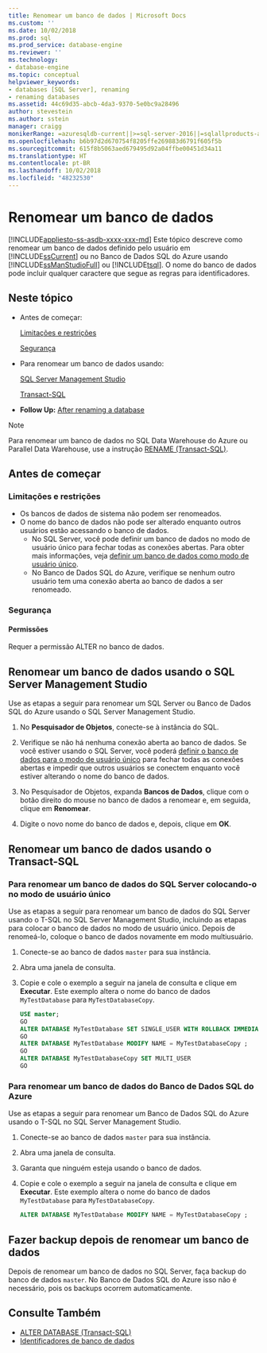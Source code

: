 ```yaml
---
title: Renomear um banco de dados | Microsoft Docs
ms.custom: ''
ms.date: 10/02/2018
ms.prod: sql
ms.prod_service: database-engine
ms.reviewer: ''
ms.technology:
- database-engine
ms.topic: conceptual
helpviewer_keywords:
- databases [SQL Server], renaming
- renaming databases
ms.assetid: 44c69d35-abcb-4da3-9370-5e0bc9a28496
author: stevestein
ms.author: sstein
manager: craigg
monikerRange: =azuresqldb-current||>=sql-server-2016||=sqlallproducts-allversions||>=sql-server-linux-2017||=azuresqldb-mi-current
ms.openlocfilehash: b6b97d2d670754f8205ffe269883d6791f605f5b
ms.sourcegitcommit: 615f8b5063aed679495d92a04ffbe00451d34a11
ms.translationtype: HT
ms.contentlocale: pt-BR
ms.lasthandoff: 10/02/2018
ms.locfileid: "48232530"
---
```

# <a name="rename-a-database"></a>Renomear um banco de dados

[!INCLUDE[appliesto-ss-asdb-xxxx-xxx-md](../../includes/appliesto-ss-asdb-xxxx-xxx-md.md)]
  Este tópico descreve como renomear um banco de dados definido pelo usuário em [!INCLUDE[ssCurrent](../../includes/sscurrent-md.md)] ou no Banco de Dados SQL do Azure usando [!INCLUDE[ssManStudioFull](../../includes/ssmanstudiofull-md.md)] ou [!INCLUDE[tsql](../../includes/tsql-md.md)]. O nome do banco de dados pode incluir qualquer caractere que segue as regras para identificadores.  
  
## <a name="in-this-topic"></a>Neste tópico
  
- Antes de começar:  
  
     [Limitações e restrições](#limitations-and-restrictions)  
  
     [Segurança](#security)  
  
- Para renomear um banco de dados usando:  
  
     [SQL Server Management Studio](#rename-a-database-using-sql-server-management-studio)  
  
     [Transact-SQL](#rename-a-database-using-transact-sql)  
  
- **Follow Up:**  [After renaming a database](#FollowUp)  

> [!NOTE]
> Para renomear um banco de dados no SQL Data Warehouse do Azure ou Parallel Data Warehouse, use a instrução [RENAME (Transact-SQL)](../../t-sql/statements/rename-transact-sql.md).
  
## <a name="before-you-begin"></a>Antes de começar
  
### <a name="limitations-and-restrictions"></a>Limitações e restrições  
  
- Os bancos de dados de sistema não podem ser renomeados.
- O nome do banco de dados não pode ser alterado enquanto outros usuários estão acessando o banco de dados. 
  - No SQL Server, você pode definir um banco de dados no modo de usuário único para fechar todas as conexões abertas. Para obter mais informações, veja [definir um banco de dados como modo de usuário único](../../relational-databases/databases/set-a-database-to-single-user-mode.md).
  - No Banco de Dados SQL do Azure, verifique se nenhum outro usuário tem uma conexão aberta ao banco de dados a ser renomeado.
  
### <a name="security"></a>Segurança  
  
#### <a name="permissions"></a>Permissões

Requer a permissão ALTER no banco de dados.  
  
## <a name="rename-a-database-using-sql-server-management-studio"></a>Renomear um banco de dados usando o SQL Server Management Studio

Use as etapas a seguir para renomear um SQL Server ou Banco de Dados SQL do Azure usando o SQL Server Management Studio.
  
1. No **Pesquisador de Objetos**, conecte-se à instância do SQL.  
  
2. Verifique se não há nenhuma conexão aberta ao banco de dados. Se você estiver usando o SQL Server, você poderá [definir o banco de dados para o modo de usuário único](../../relational-databases/databases/set-a-database-to-single-user-mode.md) para fechar todas as conexões abertas e impedir que outros usuários se conectem enquanto você estiver alterando o nome do banco de dados.  
  
3. No Pesquisador de Objetos, expanda **Bancos de Dados**, clique com o botão direito do mouse no banco de dados a renomear e, em seguida, clique em **Renomear**.  
  
4. Digite o novo nome do banco de dados e, depois, clique em **OK**.  
  
## <a name="rename-a-database-using-transact-sql"></a>Renomear um banco de dados usando o Transact-SQL  
  
### <a name="to-rename-a-sql-server-database-by-placing-it-in-single-user-mode"></a>Para renomear um banco de dados do SQL Server colocando-o no modo de usuário único

Use as etapas a seguir para renomear um banco de dados do SQL Server usando o T-SQL no SQL Server Management Studio, incluindo as etapas para colocar o banco de dados no modo de usuário único. Depois de renomeá-lo, coloque o banco de dados novamente em modo multiusuário.
  
1. Conecte-se ao banco de dados `master` para sua instância.  
2. Abra uma janela de consulta.  
3. Copie e cole o exemplo a seguir na janela de consulta e clique em **Executar**. Este exemplo altera o nome do banco de dados `MyTestDatabase` para `MyTestDatabaseCopy`.
  
   ```sql
   USE master;  
   GO  
   ALTER DATABASE MyTestDatabase SET SINGLE_USER WITH ROLLBACK IMMEDIATE
   GO
   ALTER DATABASE MyTestDatabase MODIFY NAME = MyTestDatabaseCopy ;
   GO  
   ALTER DATABASE MyTestDatabaseCopy SET MULTI_USER
   GO
   ```  

### <a name="to-rename-an-azure-sql-database-database"></a>Para renomear um banco de dados do Banco de Dados SQL do Azure

Use as etapas a seguir para renomear um Banco de Dados SQL do Azure usando o T-SQL no SQL Server Management Studio.
  
1. Conecte-se ao banco de dados `master` para sua instância.  
2. Abra uma janela de consulta.
3. Garanta que ninguém esteja usando o banco de dados.
4. Copie e cole o exemplo a seguir na janela de consulta e clique em **Executar**. Este exemplo altera o nome do banco de dados `MyTestDatabase` para `MyTestDatabaseCopy`.
  
   ```sql
   ALTER DATABASE MyTestDatabase MODIFY NAME = MyTestDatabaseCopy ;
   ```  

## <a name="backup-after-renaming-a-database"></a>Fazer backup depois de renomear um banco de dados  

Depois de renomear um banco de dados no SQL Server, faça backup do banco de dados `master`. No Banco de Dados SQL do Azure isso não é necessário, pois os backups ocorrem automaticamente.  
  
## <a name="see-also"></a>Consulte Também

- [ALTER DATABASE (Transact-SQL)](../../t-sql/statements/alter-database-transact-sql.md)
- [Identificadores de banco de dados](../../relational-databases/databases/database-identifiers.md)  